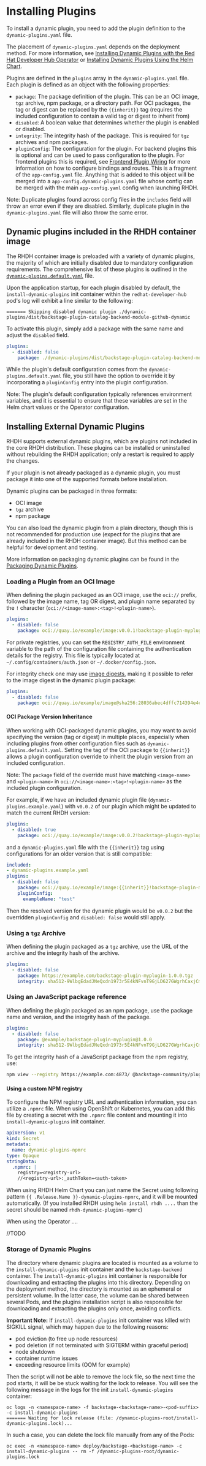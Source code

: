 # Installing Plugins

To install a dynamic plugin, you need to add the plugin definition to the `dynamic-plugins.yaml` file.

The placement of `dynamic-plugins.yaml` depends on the deployment method.
For more information, see [Installing Dynamic Plugins with the Red Hat Developer Hub Operator](https://docs.redhat.com/en/documentation/red_hat_developer_hub/1.7/html/installing_and_viewing_plugins_in_red_hat_developer_hub/rhdh-installing-rhdh-plugins_title-plugins-rhdh-about#proc-config-dynamic-plugins-rhdh-operator_rhdh-installing-rhdh-plugins) or [Installing Dynamic Plugins Using the Helm Chart](https://docs.redhat.com/en/documentation/red_hat_developer_hub/1.7/html/installing_and_viewing_plugins_in_red_hat_developer_hub/rhdh-installing-rhdh-plugins_title-plugins-rhdh-about#con-install-dynamic-plugin-helm_rhdh-installing-rhdh-plugins).

Plugins are defined in the `plugins` array in the `dynamic-plugins.yaml` file. Each plugin is defined as an object with the following properties:

- `package`: The package definition of the plugin. This can be an OCI image, `tgz` archive, npm package, or a directory path. For OCI packages, the tag or digest can be replaced by the `{{inherit}}` tag (requires the included configuration to contain a valid tag or digest to inherit from)
- `disabled`: A boolean value that determines whether the plugin is enabled or disabled.
- `integrity`: The integrity hash of the package. This is required for `tgz` archives and npm packages.
- `pluginConfig`: The configuration for the plugin. For backend plugins this is optional and can be used to pass configuration to the plugin. For frontend plugins this is required, see [Frontend Plugin Wiring](frontend-plugin-wiring.md) for more information on how to configure bindings and routes. This is a fragment of the `app-config.yaml` file. Anything that is added to this object will be merged into a `app-config.dynamic-plugins.yaml` file whose config can be merged with the main `app-config.yaml` config when launching RHDH.

Note: Duplicate plugins found across config files in the `includes` field will throw an error even if they are disabled. Similarly, duplicate plugin in the `dynamic-plugins.yaml` file will also throw the same error.

## Dynamic plugins included in the RHDH container image

The RHDH container image is preloaded with a variety of dynamic plugins, the majority of which are initially disabled due to mandatory configuration requirements. The comprehensive list of these plugins is outlined in the [`dynamic-plugins.default.yaml`](https://github.com/redhat-developer/rhdh/blob/main/dynamic-plugins.default.yaml) file.

Upon the application startup, for each plugin disabled by default, the `install-dynamic-plugins` init container within the `redhat-developer-hub` pod's log will exhibit a line similar to the following:

```console
======= Skipping disabled dynamic plugin ./dynamic-plugins/dist/backstage-plugin-catalog-backend-module-github-dynamic
```

To activate this plugin, simply add a package with the same name and adjust the `disabled` field.

```yaml
plugins:
  - disabled: false
    package: ./dynamic-plugins/dist/backstage-plugin-catalog-backend-module-github-dynamic
```

While the plugin's default configuration comes from the `dynamic-plugins.default.yaml` file, you still have the option to override it by incorporating a `pluginConfig` entry into the plugin configuration.

Note: The plugin's default configuration typically references environment variables, and it is essential to ensure that these variables are set in the Helm chart values or the Operator configuration.

## Installing External Dynamic Plugins

RHDH supports external dynamic plugins, which are plugins not included in the core RHDH distribution. These plugins can be installed or uninstalled without rebuilding the RHDH application; only a restart is required to apply the changes.

If your plugin is not already packaged as a dynamic plugin, you must package it into one of the supported formats before installation.

Dynamic plugins can be packaged in three formats:

- OCI image
- `tgz` archive
- npm package

You can also load the dynamic plugin from a plain directory, though this is not recommended for production use (expect for the plugins that are already included in the RHDH container image). But this method can be helpful for development and testing.

More information on packaging dynamic plugins can be found in the [Packaging Dynamic Plugins](packaging-dynamic-plugins.md).

### Loading a Plugin from an OCI Image

When defining the plugin packaged as an OCI image, use the `oci://` prefix, followed by the image name, tag OR digest, and plugin name separated by the `!` character (`oci://<image-name>:<tag>!<plugin-name>`).

```yaml
plugins:
  - disabled: false
    package: oci://quay.io/example/image:v0.0.1!backstage-plugin-myplugin
```

For private registries, you can set the `REGISTRY_AUTH_FILE` environment variable to the path of the configuration file containing the authentication details for the registry. This file is typically located at `~/.config/containers/auth.json` or `~/.docker/config.json`.

For integrity check one may use [image digests](https://github.com/opencontainers/image-spec/blob/main/descriptor.md#digests), making it possible to refer to the image digest in the dynamic plugin package:

```yaml
plugins:
  - disabled: false
    package: oci://quay.io/example/image@sha256:28036abec4dffc714394e4ee433f16a59493db8017795049c831be41c02eb5dc!backstage-plugin-myplugin
```

#### OCI Package Version Inheritance

When working with OCI-packaged dynamic plugins, you may want to avoid specifying the version (tag or digest) in multiple places, especially when including plugins from other configuration files such as `dynamic-plugins.default.yaml`. Setting the tag of the OCI package to `{{inherit}}` allows a plugin configuration override to inherit the plugin version from an included configuration.

Note: The `package` field of the override must have matching `<image-name>` and `<plugin-name>` in `oci://<image-name>:<tag>!<plugin-name>` as the included plugin configuration.

For example, if we have an included dynamic plugin file (`dynamic-plugins.example.yaml`) with `v0.0.2` of our plugin which might be updated to match the current RHDH version:

```yaml
plugins:
  - disabled: true
    package: oci://quay.io/example/image:v0.0.2!backstage-plugin-myplugin
```

and a `dynamic-plugins.yaml` file with the `{{inherit}}` tag using configurations for an older version that is still compatible:

```yaml
included:
- dynamic-plugins.example.yaml
plugins:
  - disabled: false
    package: oci://quay.io/example/image:{{inherit}}!backstage-plugin-myplugin
    pluginConfig:
      exampleName: "test"
```

Then the resolved version for the dynamic plugin would be `v0.0.2` but the overridden `pluginConfig` and `disabled: false` would still apply.

### Using a `tgz` Archive

When defining the plugin packaged as a `tgz` archive, use the URL of the archive and the integrity hash of the archive.

```yaml
plugins:
  - disabled: false
    package: https://example.com/backstage-plugin-myplugin-1.0.0.tgz
    integrity: sha512-9WlbgEdadJNeQxdn1973r5E4kNFvnT9GjLD627GWgrhCaxjCmxqdNW08cj+Bf47mwAtZMt1Ttyo+ZhDRDj9PoA==
```

### Using an JavaScript package reference

When defining the plugin packaged as an npm package, use the package name and version, and the integrity hash of the package.

```yaml
plugins:
  - disabled: false
    package: @example/backstage-plugin-myplugin@1.0.0
    integrity: sha512-9WlbgEdadJNeQxdn1973r5E4kNFvnT9GjLD627GWgrhCaxjCmxqdNW08cj+Bf47mwAtZMt1Ttyo+ZhDRDj9PoA==
```

To get the integrity hash of a JavaScript package from the npm registry, use:

```bash
npm view --registry https://example.com:4873/ @backstage-community/plugin-todo-dynamic@0.2.40 dist.integrity
```

#### Using a custom NPM registry

To configure the NPM registry URL and authentication information, you can utilize a `.npmrc` file. When using OpenShift or Kubernetes, you can add this file by creating a secret with the `.npmrc` file content and mounting it into `install-dynamic-plugins` init container.

```yaml
apiVersion: v1
kind: Secret
metadata:
  name: dynamic-plugins-npmrc
type: Opaque
stringData:
  .npmrc: |
    registry=<registry-url>
    //<registry-url>:_authToken=<auth-token>
```

When using RHDH Helm Chart you can just name the Secret using following pattern `{{ .Release.Name }}-dynamic-plugins-npmrc`, and it will be mounted automatically. (If you installed RHDH using `helm install rhdh ....` than the secret should be named `rhdh-dynamic-plugins-npmrc`)

When using the Operator ....

//TODO

### Storage of Dynamic Plugins

The directory where dynamic plugins are located is mounted as a volume to the `install-dynamic-plugins` init container and the `backstage-backend` container. The `install-dynamic-plugins` init container is responsible for downloading and extracting the plugins into this directory. Depending on the deployment method, the directory is mounted as an ephemeral or persistent volume. In the latter case, the volume can be shared between several Pods, and the plugins installation script is also responsible for downloading and extracting the plugins only once, avoiding conflicts.

**Important Note:** If `install-dynamic-plugins` init container was killed with SIGKILL signal, which may happen due to the following reasons:

- pod eviction (to free up node resources)
- pod deletion (if not terminated with SIGTERM within graceful period)
- node shutdown
- container runtime issues
- exceeding resource limits (OOM for example)

Then the script will not be able to remove the lock file, so the next time the pod starts, it will be be stuck waiting for the lock to release. You will see the following message in the logs for the init `install-dynamic-plugins` container:

```console
oc logs -n <namespace-name> -f backstage-<backstage-name>-<pod-suffix> -c install-dynamic-plugins
======= Waiting for lock release (file: /dynamic-plugins-root/install-dynamic-plugins.lock)...
```

In such a case, you can delete the lock file manually from any of the Pods:

```console
oc exec -n <namespace-name> deploy/backstage-<backstage-name> -c install-dynamic-plugins -- rm -f /dynamic-plugins-root/dynamic-plugins.lock
```
